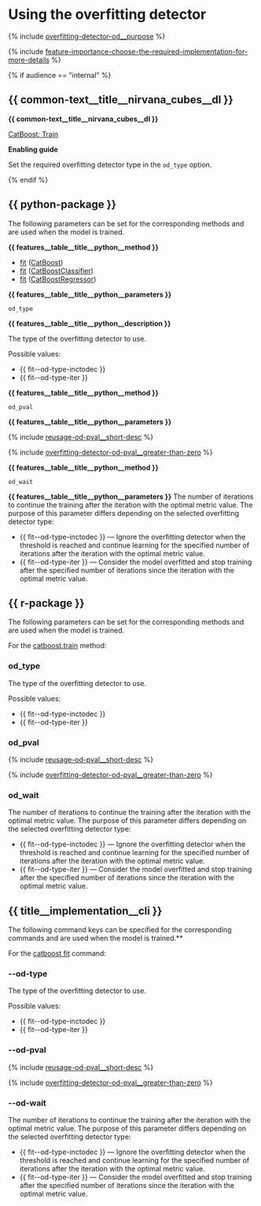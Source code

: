 # Using the overfitting detector

{% include [overfitting-detector-od__purpose](../_includes/work_src/reusage-common-phrases/od__purpose.md) %}

{% include [feature-importance-choose-the-required-implementation-for-more-details](../_includes/work_src/reusage-common-phrases/choose-the-required-implementation-for-more-details.md) %}

{% if audience == "internal" %}

## {{ common-text__title__nirvana_cubes__dl }}

**{{ common-text__title__nirvana_cubes__dl }}**

[CatBoost: Train](../yandex_specific/nirvana-operations/catboost__nirvana__train-catboost.md)

**Enabling guide**

Set the required overfitting detector type in the `od_type` option.

{% endif %}

## {{ python-package }}

The following parameters can be set for the corresponding methods and are used when the model is trained.

**{{ features__table__title__python__method }}**

- [fit](../concepts/python-reference_catboost_fit.md) ([CatBoost](../concepts/python-reference_catboost.md))
- [fit](../concepts/python-reference_catboostclassifier_fit.md) ([CatBoostClassifier](../concepts/python-reference_catboostclassifier.md))
- [fit](../concepts/python-reference_catboostregressor_fit.md) ([CatBoostRegressor](../concepts/python-reference_catboostregressor.md))


**{{ features__table__title__python__parameters }}**

`od_type`

**{{ features__table__title__python__description }}**

The type of the overfitting detector to use.

Possible values:
- {{ fit--od-type-inctodec }}
- {{ fit--od-type-iter }}


**{{ features__table__title__python__method }}**

 `od_pval`

**{{ features__table__title__python__parameters }}**

{% include [reusage-od-pval__short-desc](../_includes/work_src/reusage/od-pval__short-desc.md) %}


{% include [overfitting-detector-od-pval__greater-than-zero](../_includes/work_src/reusage-common-phrases/od-pval__greater-than-zero.md) %}

**{{ features__table__title__python__method }}**

 `od_wait`

**{{ features__table__title__python__parameters }}** The number of iterations to continue the training after the iteration with the optimal metric value.
The purpose of this parameter differs depending on the selected overfitting detector type:
- {{ fit--od-type-inctodec }} — Ignore the overfitting detector when the threshold is reached and continue learning for the specified number of iterations after the iteration with the optimal metric value.
- {{ fit--od-type-iter }} — Consider the model overfitted and stop training after the specified number of iterations since the iteration with the optimal metric value.

## {{ r-package }}

The following parameters can be set for the corresponding methods and are used when the model is trained.

For the [catboost.train](../concepts/r-reference_catboost-train.md) method:

### od_type

The type of the overfitting detector to use.

Possible values:
- {{ fit--od-type-inctodec }}
- {{ fit--od-type-iter }}

### od_pval

{% include [reusage-od-pval__short-desc](../_includes/work_src/reusage/od-pval__short-desc.md) %}


{% include [overfitting-detector-od-pval__greater-than-zero](../_includes/work_src/reusage-common-phrases/od-pval__greater-than-zero.md) %}


### od_wait

 The number of iterations to continue the training after the iteration with the optimal metric value.
The purpose of this parameter differs depending on the selected overfitting detector type:
- {{ fit--od-type-inctodec }} — Ignore the overfitting detector when the threshold is reached and continue learning for the specified number of iterations after the iteration with the optimal metric value.
- {{ fit--od-type-iter }} — Consider the model overfitted and stop training after the specified number of iterations since the iteration with the optimal metric value.


## {{ title__implementation__cli }}

The following command keys can be specified for the corresponding commands and are used when the model is trained.**

For the [catboost fit](../references/training-parameters/index.md) command:

### --od-type

The type of the overfitting detector to use.

Possible values:
- {{ fit--od-type-inctodec }}
- {{ fit--od-type-iter }}

### --od-pval

{% include [reusage-od-pval__short-desc](../_includes/work_src/reusage/od-pval__short-desc.md) %}


{% include [overfitting-detector-od-pval__greater-than-zero](../_includes/work_src/reusage-common-phrases/od-pval__greater-than-zero.md) %}


### --od-wait

 The number of iterations to continue the training after the iteration with the optimal metric value.
The purpose of this parameter differs depending on the selected overfitting detector type:
- {{ fit--od-type-inctodec }} — Ignore the overfitting detector when the threshold is reached and continue learning for the specified number of iterations after the iteration with the optimal metric value.
- {{ fit--od-type-iter }} — Consider the model overfitted and stop training after the specified number of iterations since the iteration with the optimal metric value.

